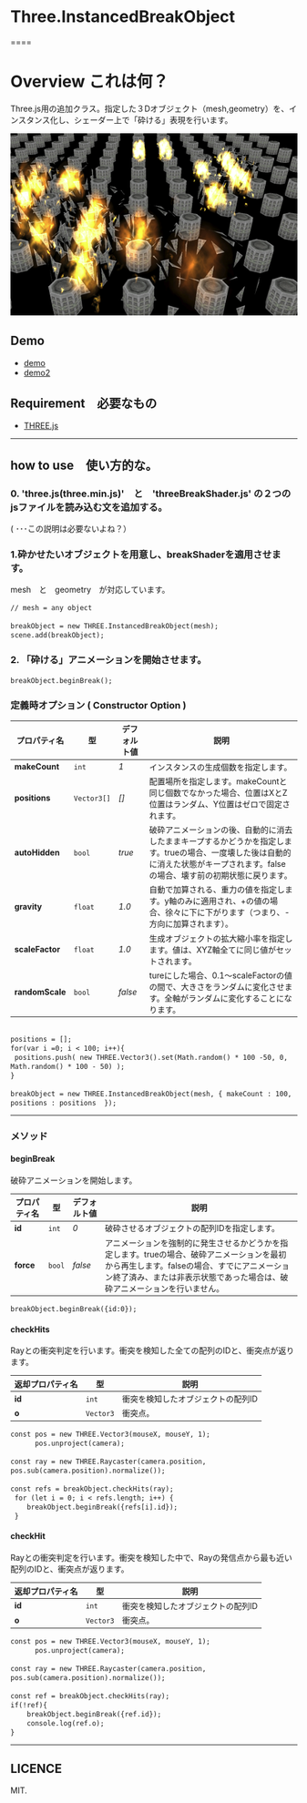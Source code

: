 # Three.InstancedBreakObject

====

# Overview これは何？
Three.js用の追加クラス。指定した３Dオブジェクト（mesh,geometry）を、インスタンス化し、シェーダー上で「砕ける」表現を行います。 

![sample](content/tumb.png)  

## Demo

* [demo](http://adrs2002.com/sandbox/breakshader/index.html)
* [demo2](http://adrs2002.com/sandbox/breakshader/instansingtest.html)

## Requirement　必要なもの
* [THREE.js](https://github.com/mrdoob/three.js/)

--------

## how to use　使い方的な。

### 0. 'three.js(three.min.js)'　と　'threeBreakShader.js' の２つのjsファイルを読み込む文を追加する。  
  ( ･･･この説明は必要ないよね？）

### 1.砕かせたいオブジェクトを用意し、breakShaderを適用させます。
   mesh　と　geometry　が対応しています。

```
// mesh = any object

breakObject = new THREE.InstancedBreakObject(mesh);
scene.add(breakObject);
```   

### 2. 「砕ける」アニメーションを開始させます。

```
breakObject.beginBreak(); 
```

### 定義時オプション ( Constructor Option )

 プロパティ名 | 型 | デフォルト値 |  説明  
  --- | --- | --- |  ---  
| **makeCount** | `int` | *1* | インスタンスの生成個数を指定します。 |  
| **positions** | `Vector3[]` | *[]* | 配置場所を指定します。makeCountと同じ個数でなかった場合、位置はXとZ位置はランダム、Y位置はゼロで固定されます。 |  
| **autoHidden** | `bool` | *true* | 破砕アニメーションの後、自動的に消去したままキープするかどうかを指定します。trueの場合、一度壊した後は自動的に消えた状態がキープされます。falseの場合、壊す前の初期状態に戻ります。  |  
| **gravity** | `float` |  *1.0* | 自動で加算される、重力の値を指定します。y軸のみに適用され、+の値の場合、徐々に下に下がります（つまり、-方向に加算されます）。 |  
| **scaleFactor** | `float` |  *1.0* | 生成オブジェクトの拡大縮小率を指定します。値は、XYZ軸全てに同じ値がセットされます。 |  
| **randomScale** | `bool` |  *false* | tureにした場合、0.1～scaleFactorの値の間で、大きさをランダムに変化させます。全軸がランダムに変化することになります。 |  

```

positions = [];
for(var i =0; i < 100; i++){
 positions.push( new THREE.Vector3().set(Math.random() * 100 -50, 0, Math.random() * 100 - 50) );
}

breakObject = new THREE.InstancedBreakObject(mesh, { makeCount : 100, positions : positions  });

```
------------- 

### メソッド

#### beginBreak

破砕アニメーションを開始します。

 プロパティ名| 型 | デフォルト値 |  説明  
  --- | --- | --- |  ---  
| **id** | `int` | *0* | 破砕させるオブジェクトの配列IDを指定します。 |  
| **force** | `bool` | *false* | アニメーションを強制的に発生させるかどうかを指定します。trueの場合、破砕アニメーションを最初から再生します。falseの場合、すでにアニメーション終了済み、または非表示状態であった場合は、破砕アニメーションを行いません。 |  

```
breakObject.beginBreak({id:0});
```

#### checkHits

Rayとの衝突判定を行います。衝突を検知した全ての配列のIDと、衝突点が返ります。

 返却プロパティ名 | 型 | 説明  
  --- | --- | ---   
| **id** | `int` | 衝突を検知したオブジェクトの配列ID |  
| **o** | `Vector3` | 衝突点。 |  

```
const pos = new THREE.Vector3(mouseX, mouseY, 1);
      pos.unproject(camera);

const ray = new THREE.Raycaster(camera.position, pos.sub(camera.position).normalize());

const refs = breakObject.checkHits(ray);
 for (let i = 0; i < refs.length; i++) {
    breakObject.beginBreak({refs[i].id});
 }
```

#### checkHit

Rayとの衝突判定を行います。衝突を検知した中で、Rayの発信点から最も近い配列のIDと、衝突点が返ります。

 返却プロパティ名 | 型 | 説明  
  --- | --- | --- 
| **id** | `int` | 衝突を検知したオブジェクトの配列ID |  
| **o** | `Vector3` | 衝突点。 |  

```
const pos = new THREE.Vector3(mouseX, mouseY, 1);
      pos.unproject(camera);

const ray = new THREE.Raycaster(camera.position, pos.sub(camera.position).normalize());

const ref = breakObject.checkHits(ray);
if(!ref){
    breakObject.beginBreak({ref.id});
    console.log(ref.o);
}
```


---------------------------------


## LICENCE
 MIT.
